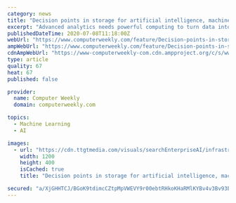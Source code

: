 ```yaml
---
category: news
title: "Decision points in storage for artificial intelligence, machine learning and big data"
excerpt: "Advanced analytics needs powerful computing to turn data into insights. Machine learning (ML) and AI takes this to another level because such systems need rich datasets for training and rapid access to new data for operations. These can run to multiple ..."
publishedDateTime: 2020-07-08T11:18:00Z
webUrl: "https://www.computerweekly.com/feature/Decision-points-in-storage-for-AI-ML-and-big-data"
ampWebUrl: "https://www.computerweekly.com/feature/Decision-points-in-storage-for-AI-ML-and-big-data?amp=1"
cdnAmpWebUrl: "https://www-computerweekly-com.cdn.ampproject.org/c/s/www.computerweekly.com/feature/Decision-points-in-storage-for-AI-ML-and-big-data?amp=1"
type: article
quality: 67
heat: 67
published: false

provider:
  name: Computer Weekly
  domain: computerweekly.com

topics:
  - Machine Learning
  - AI

images:
  - url: "https://cdn.ttgtmedia.com/visuals/searchEnterpriseAI/infrastructure/searchEnterpriseAI_050.jpg"
    width: 1200
    height: 400
    isCached: true
    title: "Decision points in storage for artificial intelligence, machine learning and big data"

secured: "a/XjGHHTCJ/BGoK9tdimcCZtpMpVWEVY9r00ebtRHkoKHaRMlKYBv4v3Bv93EKk4eK70JICv3mET2zIDKZFILSOJ+IaUrIbnD1coXg+sYoQB4Adxe/d/5TR/NP1kZUHtHZrBRZzkS3Dh4P0SW83OHmF8LX+EeCJwweiLlsseyD5+nwIQu7M3YC1JG2nPKtTxZu5nqEcpkAHgRafzEoGdqZw4qAXAhKiTi8iB2lBBcV9YSjOi7Yi/jsGr7Xqh1SJunjEL9ROCMAyNA6EIsw1y36mHijyAgHIdPpPpWMkwTwTSY8rVrSoouReDdrNxjSjDkSsNbL/Syk2LV9rDO8Qu1w==;o138VxoOrcsmFJ1NXxz7bg=="
---
```



